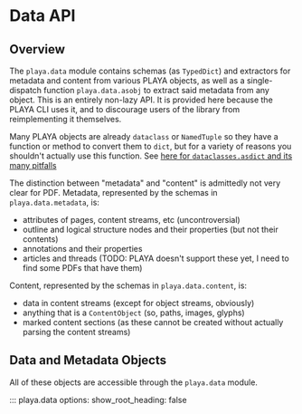 # Data API

## Overview

The `playa.data` module contains schemas (as `TypedDict`) and extractors
for metadata and content from various PLAYA objects, as well as a
single-dispatch function `playa.data.asobj` to extract said metadata
from any object.  This is an entirely non-lazy API.  It is provided
here because the PLAYA CLI uses it, and to discourage users of the
library from reimplementing it themselves.

Many PLAYA objects are already `dataclass` or `NamedTuple` so they
have a function or method to convert them to `dict`, but for a variety
of reasons you shouldn't actually use this function.  See [here for
`dataclasses.asdict` and its many
pitfalls](https://stackoverflow.com/questions/52229521/why-is-dataclasses-asdictobj-10x-slower-than-obj-dict)

The distinction between "metadata" and "content" is admittedly not
very clear for PDF.  Metadata, represented by the schemas in
`playa.data.metadata`, is:

- attributes of pages, content streams, etc (uncontroversial)
- outline and logical structure nodes and their properties (but not
  their contents)
- annotations and their properties
- articles and threads (TODO: PLAYA doesn't support these yet, I need
  to find some PDFs that have them)

Content, represented by the schemas in `playa.data.content`, is:

- data in content streams (except for object streams, obviously)
- anything that is a `ContentObject` (so, paths, images, glyphs)
- marked content sections (as these cannot be created without actually
  parsing the content streams)


## Data and Metadata Objects

All of these objects are accessible through the `playa.data` module.

::: playa.data
    options:
      show_root_heading: false

